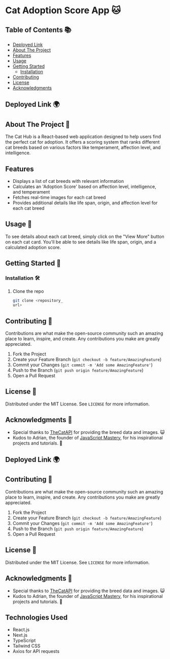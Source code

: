 # Cat Adoption Score App 🐱

## Table of Contents 📚

- [Deployed Link](#deployed-link)
- [About The Project](#about-the-project)
- [Features](#features)
- [Usage](#usage)
- [Getting Started](#getting-started)
  - [Installation](#installation)
- [Contributing](#contributing)
- [License](#license)
- [Acknowledgments](#acknowledgments)

## Deployed Link 🌍

<!-- Add your deployed link here -->

## About The Project 🎯

The Cat Hub is a React-based web application designed to help users find the perfect cat for adoption. It offers a scoring system that ranks different cat breeds based on various factors like temperament, affection level, and intelligence.

## Features

- Displays a list of cat breeds with relevant information
- Calculates an 'Adoption Score' based on affection level, intelligence, and temperament
- Fetches real-time images for each cat breed
- Provides additional details like life span, origin, and affection level for each cat breed

## Usage 🌈

To see details about each cat breed, simply click on the "View More" button on each cat card. You'll be able to see details like life span, origin, and a calculated adoption score.

## Getting Started 🚀

### Installation 🛠

1. Clone the repo
   ```sh
   git clone <repository_
   url>


## Contributing 🤝

Contributions are what make the open-source community such an amazing place to learn, inspire, and create. Any contributions you make are greatly appreciated.

1. Fork the Project
2. Create your Feature Branch (`git checkout -b feature/AmazingFeature`)
3. Commit your Changes (`git commit -m 'Add some AmazingFeature'`)
4. Push to the Branch (`git push origin feature/AmazingFeature`)
5. Open a Pull Request

## License 📝

Distributed under the MIT License. See `LICENSE` for more information.

## Acknowledgments 🙏

- Special thanks to [TheCatAPI](https://thecatapi.com/) for providing the breed data and images. 😺
- Kudos to Adrian, the founder of [JavaScript Mastery](https://github.com/adrianhajdin/project_next13_car_showcase), for his inspirational projects and tutorials. 🙌

## Deployed Link 🌍

<!-- Add your deployed link here -->

## Contributing 🤝

Contributions are what make the open-source community such an amazing place to learn, inspire, and create. Any contributions you make are greatly appreciated.

1. Fork the Project
2. Create your Feature Branch (`git checkout -b feature/AmazingFeature`)
3. Commit your Changes (`git commit -m 'Add some AmazingFeature'`)
4. Push to the Branch (`git push origin feature/AmazingFeature`)
5. Open a Pull Request

## License 📝

Distributed under the MIT License. See `LICENSE` for more information.

## Acknowledgments 🙏

- Special thanks to [TheCatAPI](https://thecatapi.com/) for providing the breed data and images. 😺
- Kudos to Adrian, the founder of [JavaScript Mastery](https://github.com/adrianhajdin/project_next13_car_showcase), for his inspirational projects and tutorials. 🙌

## Technologies Used

- React.js
- Next.js
- TypeScript
- Tailwind CSS
- Axios for API requests

